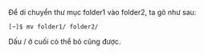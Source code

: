 Để di chuyển thư mục folder1 vào folder2, ta gõ như sau:

```
[~]$ mv folder1/ folder2/
```

Dấu / ở cuối có thể bỏ cũng được.

